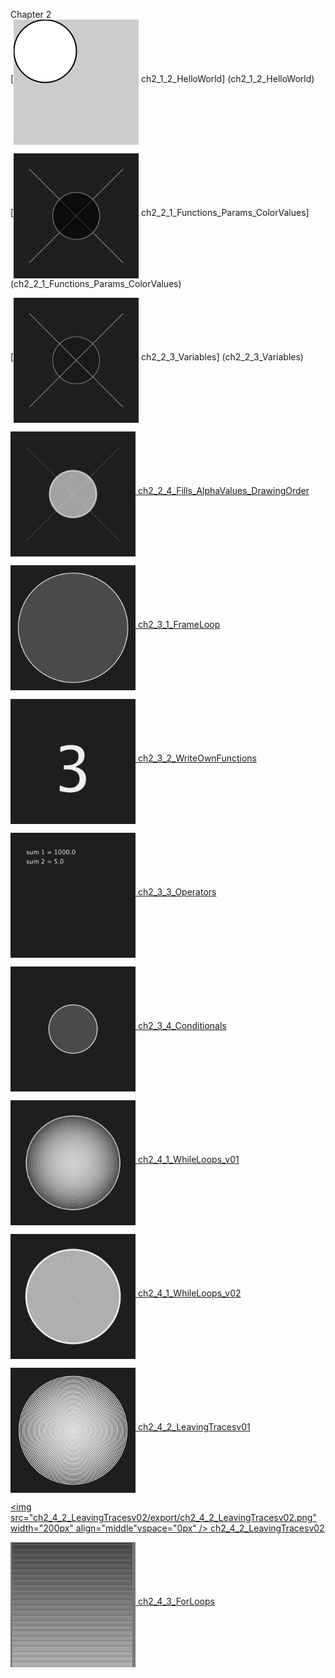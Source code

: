 Chapter 2
</br>
[<img src="ch2_1_2_HelloWorld/export/ch2_1_2_HelloWorld.png" width="200px" align="middle" vspace="0px" /> ch2_1_2_HelloWorld] (ch2_1_2_HelloWorld)

[<img src="ch2_2_1_Functions_Params_ColorValues/export/ch2_2_1_Functions_Params_ColorValues.png" width="200px" align="middle" vspace="0px" /> ch2_2_1_Functions_Params_ColorValues] (ch2_2_1_Functions_Params_ColorValues)

[<img src="ch2_2_3_Variables/export/ch2_2_3_Variables.png" width="200px" align="middle" vspace="0px" /> ch2_2_3_Variables] (ch2_2_3_Variables)

[<img src="ch2_2_4_Fills_AlphaValues_DrawingOrder/export/ch2_2_4_Fills_AlphaValues_DrawingOrder.png" width="200px" align="middle" vspace="0px" /> ch2_2_4_Fills_AlphaValues_DrawingOrder](ch2_2_4_Fills_AlphaValues_DrawingOrder)

[<img src="ch2_3_1_FrameLoop/export/ch2_3_1_FrameLoop.png" width="200px" align="middle" vspace="0px" /> ch2_3_1_FrameLoop](ch2_3_1_FrameLoop)

[<img src="ch2_3_2_WriteOwnFunctions/export/ch2_3_2_WriteOwnFunctions.png" width="200px" align="middle" vspace="0px" /> ch2_3_2_WriteOwnFunctions](ch2_3_2_WriteOwnFunctions)

[<img src="ch2_3_3_Operators/export/ch2_3_3_Operators.png" width="200px" align="middle" vspace="0px" /> ch2_3_3_Operators](ch2_3_3_Operators)

[<img src="ch2_3_4_Conditionals/export/ch2_3_4_Conditionals.png" width="200px" align="middle" vspace="0px" /> ch2_3_4_Conditionals](ch2_3_4_Conditionals)

[<img src="ch2_4_1_WhileLoops_v01/export/ch2_4_1_WhileLoops_v01.png" width="200px" align="middle" vspace="0px" /> ch2_4_1_WhileLoops_v01](ch2_4_1_WhileLoops_v01/)

[<img src="ch2_4_1_WhileLoops_v02/export/ch2_4_1_WhileLoops_v02.png" width="200px" align="middle" vspace="0px" /> ch2_4_1_WhileLoops_v02](ch2_4_1_WhileLoops_v02)

[<img src="ch2_4_2_LeavingTracesv01/export/ch2_4_2_LeavingTracesv01.png" width="200px" align="middle" vspace="0px" /> ch2_4_2_LeavingTracesv01](ch2_4_2_LeavingTracesv01)

[<img src="ch2_4_2_LeavingTracesv02/export/ch2_4_2_LeavingTracesv02.png" width="200px" align="middle"vspace="0px" /> ch2_4_2_LeavingTracesv02](ch2_4_2_LeavingTracesv02)

[<img src="ch2_4_3_ForLoops/export/ch2_4_3_ForLoops.png" width="200px" align="middle" vspace="0px" /> ch2_4_3_ForLoops](ch2_4_3_ForLoops)
